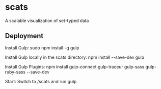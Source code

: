 scats
======
A scalable visualization of set-typed data

Deployment
----------

Install Gulp:
sudo npm install -g gulp

Install Gulp locally in the scats directory:
npm install --save-dev gulp

Install Gulp Plugins:
npm install gulp-connect gulp-traceur gulp-sass gulp-ruby-sass --save-dev

Start:
Switch to /scats and run
gulp
